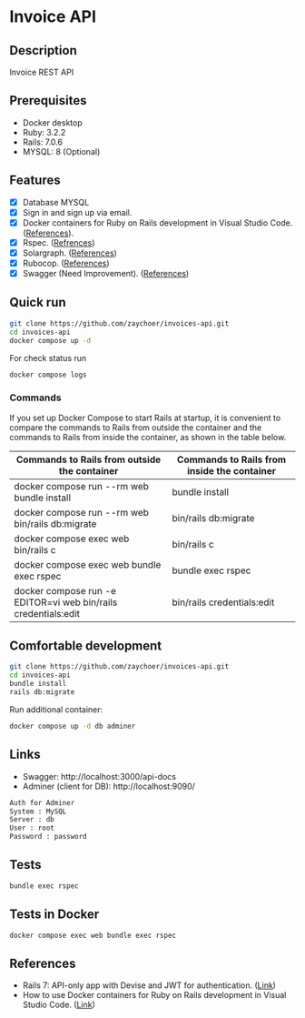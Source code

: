 # Invoice API

## Description

Invoice REST API

## Prerequisites

- Docker desktop
- Ruby: 3.2.2
- Rails: 7.0.6
- MYSQL: 8 (Optional)

## Features

- [x] Database MYSQL
- [x] Sign in and sign up via email.
- [x] Docker containers for Ruby on Rails development in Visual Studio Code. ([References](https://dev.to/konyu/how-to-use-docker-containers-for-ruby-on-rails-development-in-visual-studio-code-23np)).
- [x] Rspec. ([Refrences](https://rspec.info/))
- [x] Solargraph. ([References](https://solargraph.org/))
- [x] Rubocop. ([References](https://rubocop.org/))
- [x] Swagger (Need Improvement). ([References](https://github.com/rswag/rswag))

## Quick run

```bash
git clone https://github.com/zaychoer/invoices-api.git
cd invoices-api
docker compose up -d
```

For check status run

```bash
docker compose logs
```

### Commands

If you set up Docker Compose to start Rails at startup, it is convenient to compare the commands to Rails from outside the container and the commands to Rails from inside the container, as shown in the table below.

| Commands to Rails from outside the container                   | Commands to Rails from inside the container |
| -------------------------------------------------------------- | ------------------------------------------- |
| docker compose run --rm web bundle install                     | bundle install                              |
| docker compose run --rm web bin/rails db:migrate               | bin/rails db:migrate                        |
| docker compose exec web bin/rails c                            | bin/rails c                                 |
| docker compose exec web bundle exec rspec                      | bundle exec rspec                           |
| docker compose run -e EDITOR=vi web bin/rails credentials:edit | bin/rails credentials:edit                  |

## Comfortable development

```bash
git clone https://github.com/zaychoer/invoices-api.git
cd invoices-api
bundle install
rails db:migrate
```

Run additional container:

```bash
docker compose up -d db adminer
```

## Links

- Swagger: http://localhost:3000/api-docs
- Adminer (client for DB): http://localhost:9090/

```bash
Auth for Adminer
System : MySQL
Server : db
User : root
Password : password
```

## Tests

```bash
bundle exec rspec
```

## Tests in Docker

```bash
docker compose exec web bundle exec rspec
```

## References

- Rails 7: API-only app with Devise and JWT for authentication. ([Link](https://rspec.info/))
- How to use Docker containers for Ruby on Rails development in Visual Studio Code. ([Link](https://dev.to/konyu/how-to-use-docker-containers-for-ruby-on-rails-development-in-visual-studio-code-23np))

